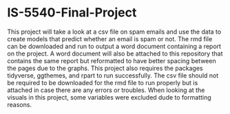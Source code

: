 # IS-5540-Final-Project

This project will take a look at a csv file on spam emails and use the data to create 
models that predict whether an email is spam or not. The rmd file can be downloaded
and run to output a word document containing a report on the project. A word document 
will also be attached to this repository that contains the same report but reformatted 
to have better spacing between the pages due to the graphs. This project also requires 
the packages tidyverse, ggthemes, and rpart to run successfully. The csv file should
not be required to be downloaded for the rmd file to run properly but is attached in
case there are any errors or troubles. When looking at the visuals in this project, 
some variables were excluded dude to formatting reasons.
